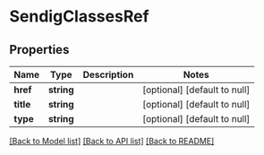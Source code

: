 # SendigClassesRef

## Properties
Name | Type | Description | Notes
------------ | ------------- | ------------- | -------------
**href** | **string** |  | [optional] [default to null]
**title** | **string** |  | [optional] [default to null]
**type** | **string** |  | [optional] [default to null]

[[Back to Model list]](../README.md#documentation-for-models) [[Back to API list]](../README.md#documentation-for-api-endpoints) [[Back to README]](../README.md)


